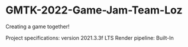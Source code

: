 # GMTK-2022-Game-Jam-Team-Loz
Creating a game together!

Project specifications: version 2021.3.3f LTS
Render pipeline: Built-In
